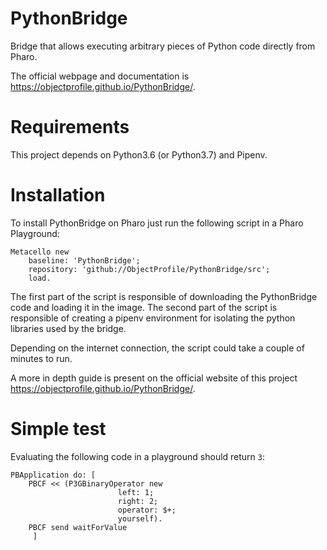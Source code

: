 # PythonBridge
 Bridge that allows executing arbitrary pieces of Python code directly from Pharo.
 
 The official webpage and documentation is https://objectprofile.github.io/PythonBridge/.

# Requirements

This project depends on Python3.6 (or Python3.7) and Pipenv.

# Installation

To install PythonBridge on Pharo just run the following script in a Pharo Playground:
```Smalltalk
Metacello new
    baseline: 'PythonBridge';
    repository: 'github://ObjectProfile/PythonBridge/src';
    load.
``` 
The first part of the script is responsible of downloading the PythonBridge code and loading it in the image.
The second part of the script is responsible of creating a pipenv environment for isolating the python libraries used by the bridge.

Depending on the internet connection, the script could take a couple of minutes to run.

A more in depth guide is present on the official website of this project https://objectprofile.github.io/PythonBridge/.

# Simple test

Evaluating the following code in a playground should return `3`:
```Smalltalk
PBApplication do: [ 
	PBCF << (P3GBinaryOperator new
						left: 1;
						right: 2;
						operator: $+;
						yourself).
	PBCF send waitForValue
	 ]
```
